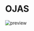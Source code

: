 # OJAS
![preview](https://github.com/theojassahu/PORTFOLIO/assets/129749782/0297ec75-efb8-4864-a5bc-825aa6a39562)
